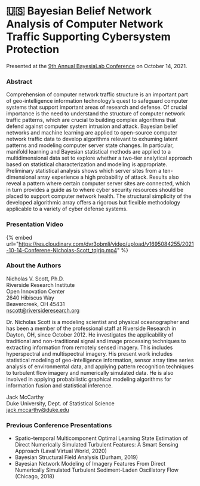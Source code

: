 # 🇺🇸 Bayesian Belief Network Analysis of Computer Network Traffic Supporting Cybersystem Protection

Presented at the [9th Annual BayesiaLab Conference](./) on October 14, 2021.

### Abstract&#x20;

Comprehension of computer network traffic structure is an important part of geo-intelligence information technology’s quest to safeguard computer systems that support important areas of research and defense. Of crucial importance is the need to understand the structure of computer network traffic patterns, which are crucial to building complex algorithms that defend against computer system intrusion and attack. Bayesian belief networks and machine learning are applied to open-source computer network traffic data to develop algorithms relevant to exhuming latent patterns and modeling computer server state changes. In particular, manifold learning and Bayesian statistical methods are applied to a multidimensional data set to explore whether a two-tier analytical approach based on statistical characterization and modeling is appropriate. Preliminary statistical analysis shows which server sites from a ten-dimensional array experience a high probability of attack. Results also reveal a pattern where certain computer server sites are connected, which in turn provides a guide as to where cyber security resources should be placed to support computer network health. The structural simplicity of the developed algorithmic array offers a rigorous but flexible methodology applicable to a variety of cyber defense systems.

### Presentation Video

{% embed url="https://res.cloudinary.com/dvr3obmlj/video/upload/v1695084255/2021-10-14-Conferene-Nicholas-Scott_tqjrjp.mp4" %}

### About the Authors&#x20;

Nicholas V. Scott, Ph.D.\
Riverside Research Institute\
Open Innovation Center\
2640 Hibiscus Way\
Beavercreek, OH 45431\
[nscott@riversideresearch.org](mailto:nscott@riversideresearch.org)

Dr. Nicholas Scott is a modeling scientist and physical oceanographer and has been a member of the professional staff at Riverside Research in Dayton, OH, since October 2012. He investigates the applicability of traditional and non-traditional signal and image processing techniques to extracting information from remotely sensed imagery. This includes hyperspectral and multispectral imagery.  His present work includes statistical modeling of geo-intelligence information, sensor array time series analysis of environmental data, and applying pattern recognition techniques to turbulent flow imagery and numerically simulated data. He is also involved in applying probabilistic graphical modeling algorithms for information fusion and statistical inference.&#x20;

Jack McCarthy\
Duke University, Dept. of Statistical Science\
[jack.mccarthy@duke.edu](mailto:jack.mccarthy@duke.edu)

### Previous Conference Presentations&#x20;

* Spatio-temporal Multicomponent Optimal Learning State Estimation of Direct Numerically Simulated Turbulent Features: A Smart Sensing Approach (Laval Virtual World, 2020)
* Bayesian Structural Field Analysis (Durham, 2019)
* Bayesian Network Modeling of Imagery Features From Direct Numerically Simulated Turbulent Sediment-Laden Oscillatory Flow (Chicago, 2018)
